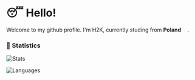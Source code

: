 # 😴 Hello!

Welcome to my github profile. I'm H2K, currently studing from **Poland** <img src="https://img-premium.flaticon.com/png/512/197/197529.png?token=exp=1621084643~hmac=b675d6458f22866da8ce0a5aa07e7b8c" width="13"/>.

### 🤯 Statistics

<p>
  <img src=https://github-readme-stats.vercel.app/api/top-langs/?username=H2K-Code&theme=dracula&private=true&layout=compact alt=Stats />
</p>

<p>
  <img src=https://github-readme-stats.vercel.app/api?username=H2K-Code&theme=dracula&custom_title=My%20Stats&private=true alt=Languages />
</p>
